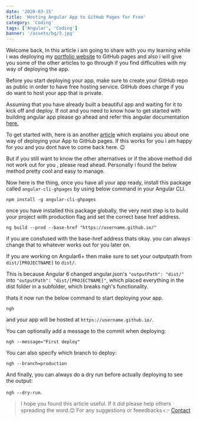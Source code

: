 ```yaml
---
date: '2020-03-15'
title: 'Hosting Angular App to GitHub Pages for Free'
category: 'Coding'
tags: ['Angular', 'Coding']
banner: '/assets/bg/3.jpg'
---
```


Welcome back, In this article i am going to share with you my learning while i was deploying my <a href="http://masoodbinmohammad.github.io">portfolio website</a> to GitHub pages and also i will give you some of the other articles to go through if you find difficulties with my way of deploying the app.

Before you start deploying your app, make sure to create your GitHub repo as public in order to have free hosting service. GitHub does charge if you do want to host your app that is private.

Assuming that you have already built a beautiful app and waiting for it to kick off and deploy. If not and you need to know how to get started with building angular app please go ahead and refer this angular documentation <a href="https://angular.io/guide/setup-local"> here.</a>

To get started with, here is an another <a href="https://dzone.com/articles/deploy-angular-app-on-github-pages">article</a> which explains you about one way of deploying your App to GitHub pages. If this works for you i am happy for you and you dont have to come back here. 😉

But if you still want to know the other alternatives or if the above method did not work out for you , please read ahead. Personally i found the below method pretty cool and easy to manage.

Now here is the thing, once you have all your app ready, install this package called `angular-cli-ghpages` by using below command in your Angular CLI.

`npm install -g angular-cli-ghpages`

once you have installed this package globally, the very next step is to build your project with production flag and set the correct base href address.

`ng build --prod --base-href "https://username.github.io/"`

if you are consfused with the base-href address thats okay. you can always change that to whatever works out for you later on.

If you are working on Angular6+ then make sure to set your outputpath from `dist/[PROJECTNAME]` to `dist/`.

This is because Angular 6 changed angular.json's `"outputPath": "dist/"` into `"outputPath": "dist/[PROJECTNAME]"`, which placed everything in the dist folder in a subfolder, which breaks ngh's functionality.

thats it now run the below command to start deploying your app.

`ngh`

and your app will be hosted at `https://username.github.io/`.

You can optionally add a message to the commit when deploying:

`ngh --message="First deploy"`

You can also specify which branch to deploy:

`ngh --branch=production`

And finally, you can always do a dry run before actually deploying to see the output:

`ngh --dry-run`.

> I hope you found this article useful. If it did please help others spreading the word.😊
> For any suggestions or feeedbacks 👉 <a href="/contact"> Contact</a>

